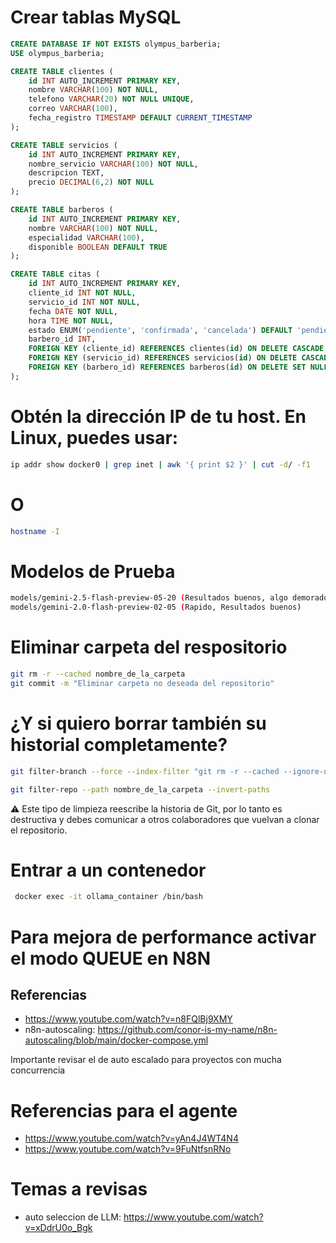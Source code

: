 # Crear tablas MySQL

```SQL
CREATE DATABASE IF NOT EXISTS olympus_barberia;
USE olympus_barberia;

CREATE TABLE clientes (
    id INT AUTO_INCREMENT PRIMARY KEY,
    nombre VARCHAR(100) NOT NULL,
    telefono VARCHAR(20) NOT NULL UNIQUE,
    correo VARCHAR(100),
    fecha_registro TIMESTAMP DEFAULT CURRENT_TIMESTAMP
);

CREATE TABLE servicios (
    id INT AUTO_INCREMENT PRIMARY KEY,
    nombre_servicio VARCHAR(100) NOT NULL,
    descripcion TEXT,
    precio DECIMAL(6,2) NOT NULL
);

CREATE TABLE barberos (
    id INT AUTO_INCREMENT PRIMARY KEY,
    nombre VARCHAR(100) NOT NULL,
    especialidad VARCHAR(100),
    disponible BOOLEAN DEFAULT TRUE
);

CREATE TABLE citas (
    id INT AUTO_INCREMENT PRIMARY KEY,
    cliente_id INT NOT NULL,
    servicio_id INT NOT NULL,
    fecha DATE NOT NULL,
    hora TIME NOT NULL,
    estado ENUM('pendiente', 'confirmada', 'cancelada') DEFAULT 'pendiente',
    barbero_id INT,
    FOREIGN KEY (cliente_id) REFERENCES clientes(id) ON DELETE CASCADE,
    FOREIGN KEY (servicio_id) REFERENCES servicios(id) ON DELETE CASCADE,
    FOREIGN KEY (barbero_id) REFERENCES barberos(id) ON DELETE SET NULL
);
```
# Obtén la dirección IP de tu host. En Linux, puedes usar:

```bash
ip addr show docker0 | grep inet | awk '{ print $2 }' | cut -d/ -f1
```

# O

```bash
hostname -I
```

# Modelos de Prueba

```bash
models/gemini-2.5-flash-preview-05-20 (Resultados buenos, algo demorado)
models/gemini-2.0-flash-preview-02-05 (Rapido, Resultados buenos)
```

# Eliminar carpeta del respositorio

```bash
git rm -r --cached nombre_de_la_carpeta
git commit -m "Eliminar carpeta no deseada del repositorio"
```

# ¿Y si quiero borrar también su historial completamente?

```bash
git filter-branch --force --index-filter "git rm -r --cached --ignore-unmatch nombre_de_la_carpeta" --prune-empty --tag-name-filter cat -- --all

git filter-repo --path nombre_de_la_carpeta --invert-paths
```

⚠️ Este tipo de limpieza reescribe la historia de Git, por lo tanto es destructiva y debes comunicar a otros colaboradores que vuelvan a clonar el repositorio.

# Entrar a un contenedor

```bash
 docker exec -it ollama_container /bin/bash
```
# Para mejora de performance activar el modo QUEUE en N8N
## Referencias

- https://www.youtube.com/watch?v=n8FQlBj9XMY
- n8n-autoscaling: https://github.com/conor-is-my-name/n8n-autoscaling/blob/main/docker-compose.yml

Importante revisar el de auto escalado para proyectos con mucha concurrencia

# Referencias para el agente

- https://www.youtube.com/watch?v=yAn4J4WT4N4
- https://www.youtube.com/watch?v=9FuNtfsnRNo

# Temas a revisas

- auto seleccion de LLM: https://www.youtube.com/watch?v=xDdrU0o_Bgk




